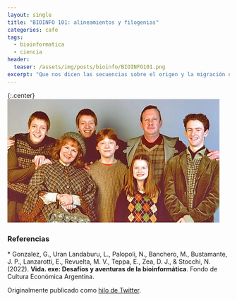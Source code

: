 ```yaml
---
layout: single
title: "BIOINFO 101: alineamientos y filogenias"
categories: cafe
tags:
  - bioinformatica
  - ciencia
header:
  teaser: /assets/img/posts/bioinfo/BIOINFO101.png
excerpt: "Que nos dicen las secuencias sobre el origen y la migración del coronavirus."
---
```


{:.center}
![bioinfo1](/assets/img/posts/bioinfo/bioinfo1.png)


<h3>Referencias</h3>
* Gonzalez, G., Uran Landaburu, L., Palopoli, N., Banchero, M., Bustamante, J. P., Lanzarotti, E., Revuelta, M. V., Teppa, E., Zea, D. J., & Stocchi, N. (2022). <strong>Vida. exe: Desafíos y aventuras de la bioinformática</strong>. Fondo de Cultura Económica Argentina.

Originalmente publicado como <a href="https://twitter.com/germangfeler/status/1273011091895988224">hilo de Twitter</a>.
